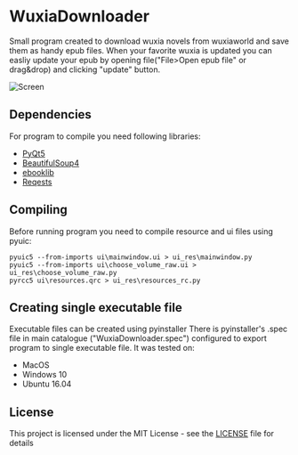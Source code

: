 # WuxiaDownloader

Small program created to download wuxia novels from wuxiaworld and save them as handy epub files.
When your favorite wuxia is updated you can easliy update your epub by opening file("File>Open epub file" or drag&drop)
and clicking "update" button.

![Screen](https://www.dropbox.com/s/11ukdjhb4vginjw/WuxiaDownloader.PNG?raw=1)

## Dependencies

For program to compile you need following libraries:
* [PyQt5](https://www.riverbankcomputing.com/software/pyqt)
* [BeautifulSoup4](https://www.crummy.com/software/BeautifulSoup/)
* [ebooklib](https://github.com/aerkalov/ebooklib)
* [Reqests](http://docs.python-requests.org/en/master/)

## Compiling

Before running program you need to compile resource and ui files using pyuic:

```
pyuic5 --from-imports ui\mainwindow.ui > ui_res\mainwindow.py
pyuic5 --from-imports ui\choose_volume_raw.ui > ui_res\choose_volume_raw.py
pyrcc5 ui\resources.qrc > ui_res\resources_rc.py
```

## Creating single executable file

Executable files can be created using pyinstaller
There is pyinstaller's .spec file in main catalogue ("WuxiaDownloader.spec") configured to export program to single executable file.
It was tested on:
* MacOS
* Windows 10
* Ubuntu 16.04

## License

This project is licensed under the MIT License - see the [LICENSE](LICENSE) file for details
